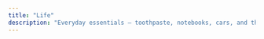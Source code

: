 ```yaml
---
title: "Life"
description: "Everyday essentials — toothpaste, notebooks, cars, and the small things that matter."
---
```

